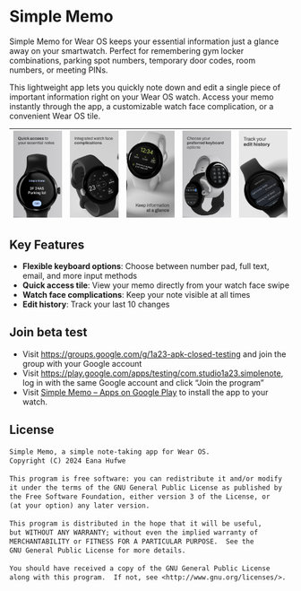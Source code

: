 # Simple Memo

Simple Memo for Wear OS keeps your essential information just a glance away on your smartwatch. Perfect for remembering gym locker combinations, parking spot numbers, temporary door codes, room numbers, or meeting PINs.

This lightweight app lets you quickly note down and edit a single piece of important information right on your Wear OS watch. Access your memo instantly through the app, a customizable watch face complication, or a convenient Wear OS tile.

| ![Quick access to your essential notes](assets/Screenshot%200.png) | ![Integrated watchface complications](assets/Screenshot%202.png) | ![Keep information at a glance](assets/Screenshot%203.png) | ![Choose your preferred keyboard options](assets/Screenshot%201.png) | ![Track your edit history](assets/Screenshot%204.png) |
| :--: | :--: | :--: | :--: | :--: |

## Key Features

* **Flexible keyboard options**: Choose between number pad, full text, email, and more input methods
* **Quick access tile**: View your memo directly from your watch face swipe
* **Watch face complications**: Keep your note visible at all times
* **Edit history**: Track your last 10 changes

## Join beta test

* Visit https://groups.google.com/g/1a23-apk-closed-testing and join the group with your Google account
* Visit https://play.google.com/apps/testing/com.studio1a23.simplenote, log in with the same Google account and click “Join the program”
* Visit [Simple Memo – Apps on Google Play](https://play.google.com/apps/testing/com.studio1a23.simplenote) to install the app to your watch.

## License

    Simple Memo, a simple note-taking app for Wear OS.
    Copyright (C) 2024 Eana Hufwe

    This program is free software: you can redistribute it and/or modify
    it under the terms of the GNU General Public License as published by
    the Free Software Foundation, either version 3 of the License, or
    (at your option) any later version.

    This program is distributed in the hope that it will be useful,
    but WITHOUT ANY WARRANTY; without even the implied warranty of
    MERCHANTABILITY or FITNESS FOR A PARTICULAR PURPOSE.  See the
    GNU General Public License for more details.

    You should have received a copy of the GNU General Public License
    along with this program.  If not, see <http://www.gnu.org/licenses/>.
